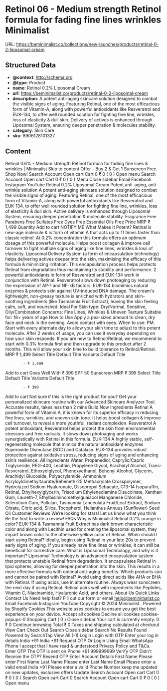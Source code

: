 # Retinol 06 - Medium strength Retinol formula for fading fine lines  wrinkles  Minimalist

URL: https://beminimalist.co/collections/new-launches/products/retinal-0-2-liposomal-cream

## Structured Data

- **@context**: http://schema.org
- **@type**: Product
- **name**: Retinal 0.2% Liposomal Cream
- **url**: https://beminimalist.co/products/retinal-0-2-liposomal-cream
- **description**: A potent anti-aging skincare solution designed to combat the visible signs of aging. Featuring Retinal, one of the most efficacious form of Vitamin-A, along with powerful antioxidants like Resveratrol and EUK-134, to offer well rounded solution for fighting fine line, wrinkles, loss of elasticity &amp; dull skin. Delivery of actives is enhanced through Liposomal System, ensuring deeper penetration &amp; molecules stability.
- **category**: Skin Care
- **sku**: 8906128101327

## Content

Retinol 0.6% - Medium strength Retinol formula for fading fine lines & wrinkles | Minimalist
Skip to content
Offer - Buy 2 & Get 1 Sunscreen Free. Shop Now!
Search
Account
Open cart
Cart
0
₹ 0
(
0
)
Open menu
Search
Account
Open cart
Cart
0
₹ 0
(
0
)
Menu
Close sidebar
Email
Facebook
Instagram
YouTube
Retinal 0.2% Liposomal Cream
Potent anti-aging, anti-wrinkle solution
A potent anti-aging skincare solution designed to combat the visible signs of aging. Featuring Retinal, one of the most efficacious form of Vitamin-A, along with powerful antioxidants like Resveratrol and EUK-134, to offer well rounded solution for fighting fine line, wrinkles, loss of elasticity & dull skin. Active delivery is enhanced through Liposomal System, ensuring deeper penetration & molecule stability.
Fragrance Free
Parabens Free
Sulfates Free
Dyes Free
Essential Oils Free
Price
MRP
₹ 1,499
Quantity
Add to cart
NOTIFY ME
What Makes It Potent?
Retinal is new-age molecule & is form of vitamin A that acts up to 11 times faster than classic retinol. At 0.2% concentration this formula offers an optimum dosage of this powerful molecule. Helps boost collagen & improve cell turnover to fight multiple signs of aging like fine lines, wrinkles & loss of elasticity.
Liposomal Delivery System (a form of encapsulation technology) helps delivering actives deeper into the skin, maximising the efficacy of this formula & minimizing irritation. This encapsulation process helps protects Retinal from degradation thus maintaining its stability and performance.
2 powerful antioxidants in form of Resveratrol and EUK-134 work in conjunction with Retinal. Resveratrol slows down photoaging by reducing the expression of AP-1 and NF-kB factors. EUK-134 biomimics natural enzymes & protects skin against UV-induced DNA damage.
The cream's lightweight, non-greasy texture is enriched with hydrators and skin-soothing ingredients (like Tasmannia Fruit Extract), leaving the skin feeling calm, soft, and nourished.
Ideal For
Skin type:
Dry/Normal, Sensitive, Oily/Combination
Concerns:
Fine Lines, Wrinkles & Uneven Texture
Suitable for:
18+ years of age
How to Use
Apply a pea-sized amount to clean, dry face and neck in the evening. Avoid contact with eyes.
When to use:
PM. Start with every alternate day  to allow your skin time to adjust to this potent molecule. After 2 weeks of usage, you can use it everyday depending on how your skin responds. If you are new to Retinol/Retinal, we recommend to start with 0.3% formula first and then upgrade to this product after 2 months. This will allow your skin time to build tolerance to Retinol/Retinal.
MRP
₹ 1,499
Select Title
Default Title
Variants
Default Title
            
            - ₹ 1,499
Add to cart
Goes Well With
₹ 399
SPF 50 Sunscreen
MRP
₹ 399
Select Title
Default Title
Variants
Default Title
            
            - ₹ 399
Add to cart
Not sure if this is the right product for you?
Get your personalized skincare routine with our Advanced Skincare Analyzer Tool. Accurate results, takes less than 2 mins
Build Now
Ingredients
Retinal
A powerful form of Vitamin A, it is known for its superior efficacy in reducing fine lines, wrinkles, and uneven skin tone. It helps boost collagen & improve cell turnover, to reveal a more youthful, radiant complexion.
Resveratrol
A potent antioxidant, Resveratrol helps protect the skin from environmental stressors and free radicals. It slows down photoaging and works synergistically with Retinal in this formula.
EUK-134
A highly stable, self-regenerating molecule that mimics the natural antioxidant enzymes Superoxide Dismutase (SOD) and Catalase. EUK-134 provides robust protection against oxidative stress, reducing signs of aging and enhancing skin’s resilience.
All Ingredients
Water, Propanediol, Caprylic/Capric Triglyceride, PEG-400, Lecithin, Propylene Glycol, Arachidyl Alcohol, Trans-Resveratrol, Ethoxydiglycol, Phenoxyethanol, Behenyl Alcohol, Glycerin, Arachidyl Glucoside, Polyacrylamide, Ammonium Acryloyldimethyltaurate/Beheneth-25 Methacrylate Crosspolymer, Hydrolyzed Sodium Hyaluronate, Diisopropyl Sebacate, C13-14 Isoparaffin, Retinal, Ethylhexylglycerin, Trisodium Ethylenediamine Disuccinate, Xanthan Gum, Laureth-7, Ethylbisiminomethylguaiacol Manganese Chloride, Sclerotium Gum, Pullulan, Tasmannia Lanceolata Fruit/Leaf Extract, Sodium Citrate, Citric acid, Silica, Tocopherol, Helianthus Annuus (Sunflower) Seed Oil
Customer Reviews
We’re looking for stars!
Let us know what you think
Be the first to write a review!
FAQs
Why is Minimalist Retinal 0.2% orange in color?
EUK-134 & Tasmannia Fruit Extract has dark brown characteristic color and along with Lecithin used for creating the liposomal system, they impart brown color to the otherwise yellow color of Retinal.
When should I start using Retinal?
Ideally, begin using Retinal in your late 20s to prevent early signs of aging. If you already have fine lines or wrinkles, it can still be beneficial for corrective care.
What is Liposomal Technology, and why is it important?
Liposomal Technology is an advanced encapsulation system that protects unstable Retinal from degradation. It encapsulates Retinal in lipid spheres, allowing for deeper penetration into the skin. This results in a more effective formula with optimal anti-aging benefits.
Which products can and cannot be paired with Retinal?
Avoid using direct acids like AHA or BHA with Retinal. If using acids, use in alternate routine. Always wear sunscreen the next day if using Retinal.
Retinal pairs well with ingredients like Peptides, Vitamin C, Niacinamide, Hyaluronic Acid, and others.
About Us
Quick Links
Contact Us
Need help fast? Fill out
our form
or email help@beminimalist.co
Email
Facebook
Instagram
YouTube
Copyright © 2024
Minimalist
.
Powered by Shopify
Cookies
This website uses cookies to ensure you get the best experience on your device.
Accept all cookies
Decline all cookies
cookies-popups-0
Shopping Cart
            (
0
)
Close sidebar
Your cart is currently empty.
0
₹ 0
Continue browsing
Total
₹ 0
Taxes and shipping calculated at checkout
View Cart
Check Out
Search
Close sidebar
Search
No Results Found
Powered by SearchTap
View All (-1)
Login
Login with OTP
Enter your log in details
India
+91
India
+91
Request OTP
Or Login Using
Email
WhatsApp
Phone
I accept that I have read & understood
Privacy Policy
and T&Cs.
Enter OTP
The OTP is sent on
Phone
+91 999999999
Verify OTP
Didn't Receive the OTP?
Resend OTP
Enter Account Details
First Name
Please enter First Name
Last Name
Please enter Last Name
Email
Please enter a valid email
India
+91
Please enter a valid Phone Number
keep me updated on new updates, exclusive offers
Update
Search
Account
Open cart
Cart
0
₹ 0
(
0
)
Search
Open cart
Cart
0
Search
Account
Open cart
Cart
0
₹ 0
(
0
)
Open menu